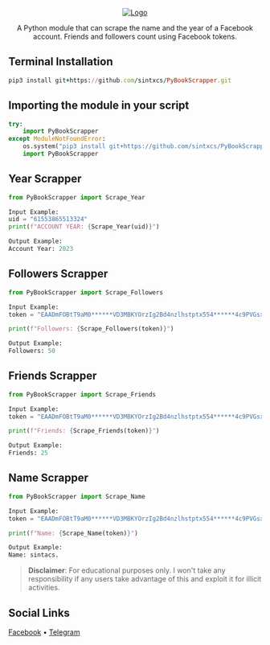 <p align="center">
  <a href="https://github.com/sintxcs">
    <img src="https://raw.githubusercontent.com/sintxcs/PyBookScrapper/main/assets/PyBookScrapper.jpg" alt="Logo">
  </a>
  <p align="center">
    A Python module that can scrape the name and the year of a Facebook account. Friends and followers count using Facebook tokens.
</p>

## Terminal Installation
```ruby
pip3 install git+https://github.com/sintxcs/PyBookScrapper.git
```

## Importing the module in your script
```python
try:
    import PyBookScrapper
except ModuleNotFoundError:
    os.system("pip3 install git+https://github.com/sintxcs/PyBookScrapper.git")
    import PyBookScrapper
```

## Year Scrapper
```python
from PyBookScrapper import Scrape_Year

Input Example:
uid = "61553865513324"
print(f"ACCOUNT YEAR: {Scrape_Year(uid)}")

Output Example:
Account Year: 2023
```

## Followers Scrapper
```python
from PyBookScrapper import Scrape_Followers

Input Example:
token = "EAADmFOBtT9aM0******VD3MBKYOrzIg2Bd4nzlhstptx554******4c9PVGsx4R9JU89a7iy0GybnUZBLrIUy0wIEsIhuh2k2XNvTYOfZAGnY4Hp*******CxknZBq1L8427X2aBIDpbntW5XGXzqNzPBwNElztX5qF*****ZA68vrx1NQZDZD"

print(f"Followers: {Scrape_Followers(token)}")

Output Example:
Followers: 50
```

## Friends Scrapper
```python
from PyBookScrapper import Scrape_Friends

Input Example:
token = "EAADmFOBtT9aM0******VD3MBKYOrzIg2Bd4nzlhstptx554******4c9PVGsx4R9JU89a7iy0GybnUZBLrIUy0wIEsIhuh2k2XNvTYOfZAGnY4Hp*******CxknZBq1L8427X2aBIDpbntW5XGXzqNzPBwNElztX5qF*****ZA68vrx1NQZDZD"

print(f"Friends: {Scrape_Friends(token)}")

Output Example:
Friends: 25
```

## Name Scrapper
```python
from PyBookScrapper import Scrape_Name

Input Example:
token = "EAADmFOBtT9aM0******VD3MBKYOrzIg2Bd4nzlhstptx554******4c9PVGsx4R9JU89a7iy0GybnUZBLrIUy0wIEsIhuh2k2XNvTYOfZAGnY4Hp*******CxknZBq1L8427X2aBIDpbntW5XGXzqNzPBwNElztX5qF*****ZA68vrx1NQZDZD"

print(f"Name: {Scrape_Name(token)}")

Output Example:
Name: sintacs.
```
> **Disclaimer**: For educational purposes only. I won't take any responsibility if any users take advantage of this and exploit it for illicit activities.


## Social Links
[Facebook](https://facebook.com/sintxcs) • [Telegram](https://t.me/syntxcs)
